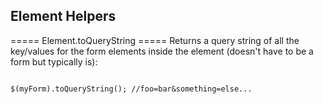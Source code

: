 Element Helpers
---------------

===== Element.toQueryString =====
Returns a query string of all the key/values for the form elements inside the element (doesn't have to be a form but typically is):

<code javascript>
$(myForm).toQueryString(); //foo=bar&something=else...
</code>
